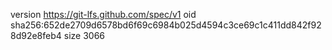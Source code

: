 version https://git-lfs.github.com/spec/v1
oid sha256:652de2709d6578bd6f69c6984b025d4594c3ce69c1c411dd842f928d92e8feb4
size 3066
